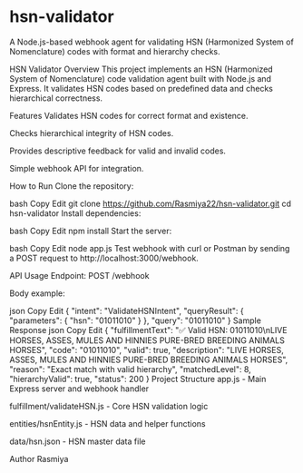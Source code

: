 # hsn-validator
A Node.js-based webhook agent for validating HSN (Harmonized System of Nomenclature) codes with format and hierarchy checks.

HSN Validator
Overview
This project implements an HSN (Harmonized System of Nomenclature) code validation agent built with Node.js and Express. It validates HSN codes based on predefined data and checks hierarchical correctness.

Features
Validates HSN codes for correct format and existence.

Checks hierarchical integrity of HSN codes.

Provides descriptive feedback for valid and invalid codes.

Simple webhook API for integration.

How to Run
Clone the repository:

bash
Copy
Edit
git clone https://github.com/Rasmiya22/hsn-validator.git
cd hsn-validator
Install dependencies:

bash
Copy
Edit
npm install
Start the server:

bash
Copy
Edit
node app.js
Test webhook with curl or Postman by sending a POST request to http://localhost:3000/webhook.

API Usage
Endpoint: POST /webhook

Body example:

json
Copy
Edit
{
  "intent": "ValidateHSNIntent",
  "queryResult": {
    "parameters": {
      "hsn": "01011010"
    }
  },
  "query": "01011010"
}
Sample Response
json
Copy
Edit
{
  "fulfillmentText": "✅ Valid HSN: 01011010\nLIVE HORSES, ASSES, MULES AND HINNIES PURE-BRED BREEDING ANIMALS HORSES",
  "code": "01011010",
  "valid": true,
  "description": "LIVE HORSES, ASSES, MULES AND HINNIES PURE-BRED BREEDING ANIMALS HORSES",
  "reason": "Exact match with valid hierarchy",
  "matchedLevel": 8,
  "hierarchyValid": true,
  "status": 200
}
Project Structure
app.js - Main Express server and webhook handler

fulfillment/validateHSN.js - Core HSN validation logic

entities/hsnEntity.js - HSN data and helper functions

data/hsn.json - HSN master data file

Author
Rasmiya


